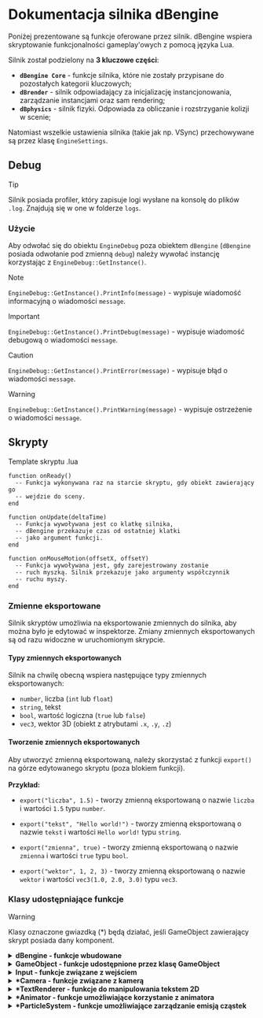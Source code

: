 # Dokumentacja silnika dBengine

Poniżej prezentowane są funkcje oferowane przez silnik. dBengine wspiera skryptowanie funkcjonalności gameplay'owych z pomocą języka Lua.

Silnik został podzielony na <b>3 kluczowe części</b>:
- <b>`dBengine Core`</b> - funkcje silnika, które nie zostały przypisane do pozostałych kategorii kluczowych;
- <b>`dBrender`</b> - silnik odpowiadający za inicjalizację instancjonowania, zarządzanie instancjami oraz sam rendering;
- <b>`dBphysics`</b> - silnik fizyki. Odpowiada za obliczanie i rozstrzyganie kolizji w scenie;

Natomiast wszelkie ustawienia silnika (takie jak np. VSync) przechowywane są przez klasę `EngineSettings`.

## Debug

>[!TIP]
>Silnik posiada profiler, który zapisuje logi wysłane na konsolę do plików `.log`. Znajdują się w one w folderze `logs`.

### Użycie


Aby odwołać się do obiektu `EngineDebug` poza obiektem `dBengine` (`dBengine` posiada odwołanie pod zmienną `debug`) należy wywołać instancję korzystając z `EngineDebug::GetInstance()`.

>[!NOTE]
>`EngineDebug::GetInstance().PrintInfo(message)` - wypisuje wiadomość informacyjną o wiadomości `message`.

>[!IMPORTANT]
>`EngineDebug::GetInstance().PrintDebug(message)` - wypisuje wiadomość debugową o wiadomości `message`.

>[!CAUTION]
>`EngineDebug::GetInstance().PrintError(message)` - wypisuje błąd o wiadomości `message`.

>[!WARNING]
>`EngineDebug::GetInstance().PrintWarning(message)` - wypisuje ostrzeżenie o wiadomości `message`.

## Skrypty

Template skryptu .lua

```
function onReady()
  -- Funkcja wykonywana raz na starcie skryptu, gdy obiekt zawierający go
  -- wejdzie do sceny.
end

function onUpdate(deltaTime)
  -- Funkcja wywoływana jest co klatkę silnika,
  -- dBengine przekazuje czas od ostatniej klatki
  -- jako argument funkcji.
end

function onMouseMotion(offsetX, offsetY)
  -- Funkcja wywoływana jest, gdy zarejestrowany zostanie
  -- ruch myszką. Silnik przekazuje jako argumenty współczynnik
  -- ruchu myszy.
end
```

### Zmienne eksportowane

Silnik skryptów umożliwia na eksportowanie zmiennych do silnika, aby można było je edytować w inspektorze. Zmiany zmiennych eksportowanych są od razu widoczne w uruchomionym skrypcie.

#### Typy zmiennych eksportowanych

Silnik na chwilę obecną wspiera następujące typy zmiennych eksportowanych:

- `number`, liczba (`int` lub `float`)
- `string`, tekst
- `bool`, wartość logiczna (`true` lub `false`)
- `vec3`, wektor 3D (obiekt z atrybutami `.x`, `.y`, `.z`)

#### Tworzenie zmiennych eksportowanych

Aby utworzyć zmienną eksportowaną, należy skorzystać z funkcji `export()` na górze edytowanego skryptu (poza blokiem funkcji).
<br><br>
<b>Przykład:</b>
<br>
- `export("liczba", 1.5)` - tworzy zmienną eksportowaną o nazwie `liczba` i wartości `1.5` typu `number`.

- `export("tekst", "Hello world!")` - tworzy zmienną eksportowaną o nazwie `tekst` i wartości `Hello world!` typu `string`.
- `export("zmienna", true)` - tworzy zmienną eksportowaną o nazwie `zmienna` i wartości `true` typu `bool`.
- `export("wektor", 1, 2, 3)` - tworzy zmienną eksportowaną o nazwie `wektor` i wartości `vec3(1.0, 2.0, 3.0)` typu `vec3`.

### Klasy udostępniające funkcje


> [!WARNING]
> Klasy oznaczone gwiazdką (*) będą działać, jeśli GameObject zawierający skrypt posiada dany komponent.

<details>
  <summary>
    <b>dBengine - funkcje wbudowane</b>
  </summary>

  `dBengine:Quit()` - zamyka silnik.
</details>

<details>
  <summary>
    <b>GameObject - funkcje udostępnione przez klasę GameObject</b>
  </summary>

<b>Pozycja lokalna</b>

```GameObject:GetLocalPosition()``` - zwraca obiekt, który zawiera atrybuty (float) .x, .y, .z.
  
```GameObject:SetLocalPosition(x, y, z)``` - ustawia pozycję lokalną obiektu. Przyjmuje argumenty typu float.

<b>Rotacja</b>

``GameObject:GetRotation()`` - zwraca obiekt, który zawiera atrybuty (float) .x, .y, .z.

``GameObject:SetRotation(x, y, z)`` - ustawia rotację Eulera. Przyjmuje argumenty typu float.

<b>Skala</b>

`GameObject:GetScale()` - zwraca obiekt, który zawiera atrybuty (float) .x, .y, .z.

`GameObject:SetScale(x, y, z)` - ustawia skalę obiektu. Przyjmuje argumenty typu float.


</details>

<details>
    <summary>
        <b>Input - funkcje związane z wejściem</b>
    </summary>

<b>Mysz</b>

`Input::IsCursorLocked()` - `true`, jeśli kursor jest przechwytywany przez okno, w przeciwnym wypadku`false`.

`Input:SetCursorLocked(mode)` - ustawia tryb blokady kursora. Przyjmuje argument `mode` typu `bool`.

`Input:GetMousePosition()` - zwraca pozycję kursora - obiekt z atrybutami `.x` oraz `.y`.
    

<b>Akcje oraz przyciski</b>

`Input:IsActionJustPressed(actionName)` - zwraca `true` w chwili, gdy dany klawisz przypisany do akcji został wciśnięty. Przyjmuje argument `actionName` typu `string`.

`Input:IsActionJustReleased(actionName)` - zwraca `true` w chwili, gdy dany klawisz przypisany do akcji został puszczony. Przyjmuje argument `actionName` typu `string`.

`Input:IsActionPressed(actionName)` - zwraca `true`, jeśli klawisz przypisany do danej akcji jest wciśnięty, natomiast `false`, gdy nie jest. Przyjmuje argument `actionName` typu `string`.
</details>

<details>

<summary>
    <b>*Camera - funkcje związane z kamerą</b>    
</summary>

`Camera:GetFront()` - zwraca wektor <i>front</i> kamery. Obiekt posiada atrybuty `.x`, `.y` oraz `.z`.

</details>

<details>
<summary>
    <b>*TextRenderer - funkcje do manipulowania tekstem 2D</b>
</summary>

`TextRenderer:SetText(text)` - ustawia atrybut `text` na komponencie `TextRenderer`.

</details>


<details>
<summary>
    <b>*Animator - funkcje umożliwiające korzystanie z animatora</b>
</summary>

<i>In the works...</i>

</details>

<details>
<summary>
    <b>*ParticleSystem - funkcje umożliwiające zarządzanie emisją cząstek</b>
</summary>

<i>In the works...</i>

</details>
